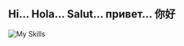 ## Hi... Hola... Salut... привет... 你好 
![My Skills](https://skillicons.dev/icons?i=git,aws,linux,arduino,py,swift,docker,kubernetes,nodejs,js,typescript,next,nest,react,npm,yarn,pnpm,html,css,sass,mysql,postgres,mongodb,graphql,dynamodb,kafka,redis,express,apollo,nginx)


<!--
**elarcoiris/elarcoiris** is a ✨ _special_ ✨ repository because its `README.md` (this file) appears on your GitHub profile.

Here are some ideas to get you started:

- 🔭 I’m currently working on ...
- 🌱 I’m currently learning ...
- 👯 I’m looking to collaborate on ...
- 🤔 I’m looking for help with ...
- 💬 Ask me about ...
- 📫 How to reach me: ...
- 😄 Pronouns: ...
- ⚡ Fun fact: ...
-->
